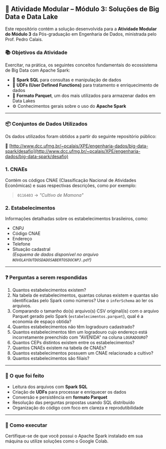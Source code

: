 ## 🧠 Atividade Modular – Módulo 3: Soluções de Big Data e Data Lake

Este repositório contém a solução desenvolvida para a **Atividade Modular do Módulo 3** da Pós-graduação em Engenharia de Dados, ministrada pelo Prof. Pedro Calais.

### 📚 Objetivos da Atividade

Exercitar, na prática, os seguintes conceitos fundamentais do ecossistema de Big Data com Apache Spark:

- 📄 **Spark SQL** para consultas e manipulação de dados  
- 🧩 **UDFs (User Defined Functions)** para tratamento e enriquecimento de dados  
- 🧱 **Formato Parquet**, um dos mais utilizados para armazenar dados em Data Lakes  
- ⚙️ Conhecimentos gerais sobre o uso do **Apache Spark**

---

### 📦 Conjuntos de Dados Utilizados

Os dados utilizados foram obtidos a partir do seguinte repositório público:

🔗 [http://www.dcc.ufmg.br/~pcalais/XPE/engenharia-dados/big-data-spark/desafio](http://www.dcc.ufmg.br/~pcalais/XPE/engenharia-dados/big-data-spark/desafio)

### 1. CNAEs  
Contém os códigos CNAE (Classificação Nacional de Atividades Econômicas) e suas respectivas descrições, como por exemplo:  
> `0116403` → *"Cultivo de Mamona"*

### 2. Estabelecimentos  
Informações detalhadas sobre os estabelecimentos brasileiros, como:  
- CNPJ  
- Código CNAE  
- Endereço  
- Telefone  
- Situação cadastral  
*(Esquema de dados disponível no arquivo `NOVOLAYOUTDOSDADOSABERTOSDOCNPJ.pdf`)*

---

### ❓ Perguntas a serem respondidas 

1. Quantos estabelecimentos existem?  
2. Na tabela de estabelecimentos, quantas colunas existem e quantas são identificadas pelo Spark como números? Use o `inferSchema` ao ler os arquivos.  
3. Comparando o tamanho do(s) arquivo(s) CSV original(is) com o arquivo Parquet gerado pelo Spark (`estabelecimentos.parquet`), qual é a economia de espaço obtida?  
4. Quantos estabelecimentos não têm logradouro cadastrado?  
5. Quantos estabelecimentos têm um logradouro cujo endereço está incorretamente preenchido com "AVENIDA" na coluna `LOGRADOURO`?  
6. Quantos CEPs distintos existem entre os estabelecimentos?  
7. Quantos CNAEs existem na tabela de CNAEs?  
8. Quantos estabelecimentos possuem um CNAE relacionado a cultivo?  
9. Quantos estabelecimentos são filiais?  

---

### 🔧 O que foi feito

- Leitura dos arquivos com **Spark SQL**  
- Criação de **UDFs** para processar e enriquecer os dados  
- Conversão e persistência em **formato Parquet**  
- Resolução das perguntas propostas usando SQL distribuído  
- Organização do código com foco em clareza e reprodutibilidade  

---

### 🧪 Como executar

Certifique-se de que você possui o Apache Spark instalado em sua máquina ou utilize soluções como o Google Colab.
